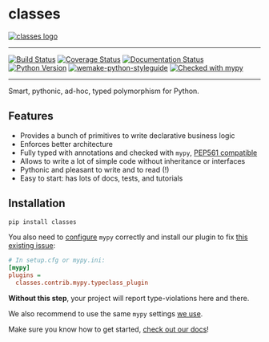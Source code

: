 # classes

[![classes logo](https://raw.githubusercontent.com/dry-python/brand/master/logo/classes.png)](https://github.com/dry-python/classes)

-----

[![Build Status](https://travis-ci.org/dry-python/classes.svg?branch=master)](https://travis-ci.org/dry-python/classes)
[![Coverage Status](https://coveralls.io/repos/github/dry-python/classes/badge.svg?branch=master)](https://coveralls.io/github/dry-python/classes?branch=master)
[![Documentation Status](https://readthedocs.org/projects/classes/badge/?version=latest)](https://classes.readthedocs.io/en/latest/?badge=latest)
[![Python Version](https://img.shields.io/pypi/pyversions/classes.svg)](https://pypi.org/project/classes/)
[![wemake-python-styleguide](https://img.shields.io/badge/style-wemake-000000.svg)](https://github.com/wemake-services/wemake-python-styleguide)
[![Checked with mypy](http://www.mypy-lang.org/static/mypy_badge.svg)](http://mypy-lang.org/)

-----

Smart, pythonic, ad-hoc, typed polymorphism for Python.


## Features

- Provides a bunch of primitives to write declarative business logic
- Enforces better architecture
- Fully typed with annotations and checked with `mypy`, [PEP561 compatible](https://www.python.org/dev/peps/pep-0561/)
- Allows to write a lot of simple code without inheritance or interfaces
- Pythonic and pleasant to write and to read (!)
- Easy to start: has lots of docs, tests, and tutorials


## Installation

```bash
pip install classes
```

You also need to [configure](https://classes.readthedocs.io/en/latest/pages/container.html#type-safety)
`mypy` correctly and install our plugin
to fix [this existing issue](https://github.com/python/mypy/issues/3157):

```ini
# In setup.cfg or mypy.ini:
[mypy]
plugins =
  classes.contrib.mypy.typeclass_plugin
```

**Without this step**, your project will report type-violations here and there.

We also recommend to use the same `mypy` settings [we use](https://github.com/wemake-services/wemake-python-styleguide/blob/master/styles/mypy.toml).

Make sure you know how to get started, [check out our docs](https://classes.readthedocs.io/en/latest/)!

